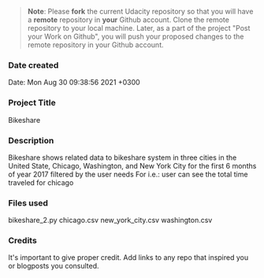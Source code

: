 >**Note**: Please **fork** the current Udacity repository so that you will have a **remote** repository in **your** Github account. Clone the remote repository to your local machine. Later, as a part of the project "Post your Work on Github", you will push your proposed changes to the remote repository in your Github account.

### Date created
Date:   Mon Aug 30 09:38:56 2021 +0300

### Project Title
Bikeshare

### Description
Bikeshare shows related data to bikeshare system in three cities in the United State, Chicago, Washington, and New York City for the first 6 months of year 2017
filtered by the user needs
For i.e.: user can see the total time traveled for chicago

### Files used
bikeshare_2.py
chicago.csv
new_york_city.csv
washington.csv

### Credits
It's important to give proper credit. Add links to any repo that inspired you or blogposts you consulted.

